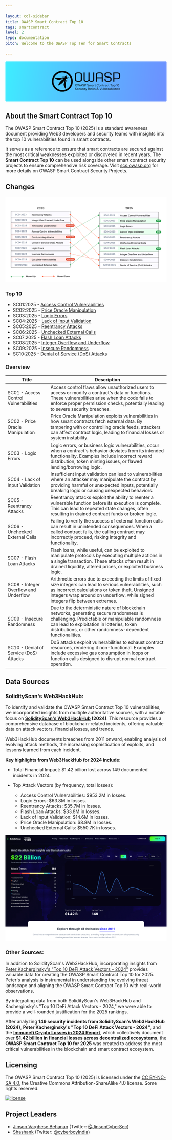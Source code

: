 ```yaml
---

layout: col-sidebar
title: OWASP Smart Contract Top 10
tags: smartcontract
level: 2
type: documentation
pitch: Welcome to the OWASP Top Ten for Smart Contracts

---
```


![OWASP Smart Contract Logo](assets/images/owasp-sctop10.png)


## About the Smart Contract Top 10

The OWASP Smart Contract Top 10 (2025) is a standard awareness document providing Web3 developers and security teams with insights into the top 10 vulnerabilities found in smart contracts.

It serves as a reference to ensure that smart contracts are secured against the most critical weaknesses exploited or discovered in recent years. The **Smart Contract Top 10** can be used alongside other smart contract security projects to ensure comprehensive risk coverage. Visit [scs.owasp.org](https://scs.owasp.org/) for more details on OWASP Smart Contract Security Projects.

## Changes


![OWASP 2023 to 2025 Changes](assets/images/Mapping2023-2025.png)

### Top 10

* SC01:2025 - [Access Control Vulnerabilities](2025/en/src/SC01-access-control.md)
* SC02:2025 - [Price Oracle Manipulation](2025/en/src/SC02-price-oracle-manipulation.md)
* SC03:2025 - [Logic Errors](2025/en/src/SC03-logic-errors.md)
* SC04:2025 - [Lack of Input Validation](2025/en/src/SC04-lack-of-input-validation.md)
* SC05:2025 - [Reentrancy Attacks](2025/en/src/SC05-reentrancy-attacks.md)
* SC06:2025 - [Unchecked External Calls](2025/en/src/SC06-unchecked-external-calls.md)
* SC07:2025 - [Flash Loan Attacks](2025/en/src/SC07-flash-loan-attacks.md)
* SC08:2025 - [Integer Overflow and Underflow](2025/en/src/SC08-integer-overflow-underflow.md)
* SC09:2025 - [Insecure Randomness](2025/en/src/SC09-insecure-randomness.md)
* SC10:2025 - [Denial of Service (DoS) Attacks](2025/en/src/SC10-denial-of-service.md)

### Overview

| Title | Description |
| -- | -- |
| SC01 - Access Control Vulnerabilities | Access control flaws allow unauthorized users to access or modify a contract's data or functions. These vulnerabilities arise when the code fails to enforce proper permission checks, potentially leading to severe security breaches. |
| SC02 - Price Oracle Manipulation | Price Oracle Manipulation exploits vulnerabilities in how smart contracts fetch external data. By tampering with or controlling oracle feeds, attackers can affect contract logic, leading to financial losses or system instability. |
| SC03 - Logic Errors | Logic errors, or business logic vulnerabilities, occur when a contract's behavior deviates from its intended functionality. Examples include incorrect reward distribution, token minting issues, or flawed lending/borrowing logic. |
| SC04 - Lack of Input Validation | Insufficient input validation can lead to vulnerabilities where an attacker may manipulate the contract by providing harmful or unexpected inputs, potentially breaking logic or causing unexpected behaviors. |
| SC05 - Reentrancy Attacks | Reentrancy attacks exploit the ability to reenter a vulnerable function before its execution is complete. This can lead to repeated state changes, often resulting in drained contract funds or broken logic. |
| SC06 - Unchecked External Calls | Failing to verify the success of external function calls can result in unintended consequences. When a called contract fails, the calling contract may incorrectly proceed, risking integrity and functionality. |
| SC07 - Flash Loan Attacks | Flash loans, while useful, can be exploited to manipulate protocols by executing multiple actions in a single transaction. These attacks often result in drained liquidity, altered prices, or exploited business logic. |
| SC08 - Integer Overflow and Underflow | Arithmetic errors due to exceeding the limits of fixed-size integers can lead to serious vulnerabilities, such as incorrect calculations or token theft. Unsigned integers wrap around on underflow, while signed integers flip between extremes. |
| SC09 - Insecure Randomness | Due to the deterministic nature of blockchain networks, generating secure randomness is challenging. Predictable or manipulable randomness can lead to exploitation in lotteries, token distributions, or other randomness-dependent functionalities. |
| SC10 - Denial of Service (DoS) Attacks | DoS attacks exploit vulnerabilities to exhaust contract resources, rendering it non-functional. Examples include excessive gas consumption in loops or function calls designed to disrupt normal contract operation. |

## Data Sources

### SolidityScan's Web3HackHub:

To identify and validate the OWASP Smart Contract Top 10 vulnerabilities, we incorporated insights from multiple authoritative sources, with a notable focus on **[SolidityScan's Web3HackHub](https://solidityscan.com/web3hackhub?year=2024) (2024)**. This resource provides a comprehensive database of blockchain-related incidents, offering valuable data on attack vectors, financial losses, and trends. 

Web3HackHub documents breaches from 2011 onward, enabling analysis of evolving attack methods, the increasing sophistication of exploits, and lessons learned from each incident.


**Key highlights from Web3HackHub for 2024 include:**

- Total Financial Impact: $1.42 billion lost across 149 documented incidents in 2024.

- Top Attack Vectors (by frequency, total losses):
    - Access Control Vulnerabilities: $953.2M in losses.
    - Logic Errors: $63.8M in losses.
    - Reentrancy Attacks: $35.7M in losses.
    - Flash Loan Attacks: $33.8M in losses.
    - Lack of Input Validation: $14.6M in losses.
    - Price Oracle Manipulation: $8.8M in losses. 
    - Unchecked External Calls: $550.7K in losses.

[![web3hackhub](assets/images/web3hackhub-snap.png)](https://solidityscan.com/web3hackhub)

### Other Sources:

In addition to SolidityScan's Web3HackHub, incorporating insights from [Peter Kacherginsky's "Top 10 DeFi Attack Vectors - 2024"](https://x.com/_iphelix/status/1855855006219690233) provides valuable data for creating the OWASP Smart Contract Top 10 for 2025. Peter's analysis is instrumental in understanding the evolving threat landscape and aligning the OWASP Smart Contract Top 10 with real-world observations.

By integrating data from both SolidityScan's Web3HackHub and Kacherginsky's "Top 10 DeFi Attack Vectors - 2024," we were able to provide a well-rounded justification for the 2025 rankings. 

After analyzing **149 security incidents from SolidityScan's Web3HackHub (2024)**, **Peter Kacherginsky's "Top 10 DeFi Attack Vectors - 2024"**, and the **[Immunefi Crypto Losses in 2024 Report](https://downloads.ctfassets.net/t3wqy70tc3bv/2LqNkvjajiCS5sPJmWLakc/9715af967dd95a55da05d2ad373edb0d/Immunefi_Crypto_Losses_in_2024_Report.pdf)**, which collectively document over **$1.42 billion in financial losses across decentralized ecosystems**, the **OWASP Smart Contract Top 10 for 2025** was created to address the most critical vulnerabilities in the blockchain and smart contract ecosystem.



## Licensing
The OWASP Smart Contract Top 10 (2025) is licensed under the [CC BY-NC-SA 4.0](https://creativecommons.org/licenses/by-nc-sa/4.0/), the Creative Commons Attribution-ShareAlike 4.0 license. Some rights reserved.

[![license](https://mirrors.creativecommons.org/presskit/buttons/88x31/svg/by-nc-sa.svg)](https://github.com/OWASP/www-project-smart-contract-top-10/blob/8083e976d6d18013dce2d5e6e62f98e632151a09/LICENSE.md)

## Project Leaders
- [Jinson Varghese Behanan](mailto:jinson@owasp.org) (Twitter: [@JinsonCyberSec](https://x.com/JinsonCyberSec))
- [Shashank](mailto:shashank@credshields.com) (Twitter: [@cyberboyIndia](https://x.com/cyberboyIndia))
